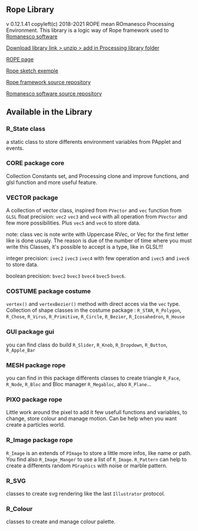 
## Rope Library
v 0.12.1.41
copyleft(c) 2018-2021
ROPE mean ROmanesco Processing Environment.
This library is a logic way of Rope framework used to [Romanesco software](https://github.com/StanLepunK/ROMANESCO-Processing)

[Download library link > unzip > add in Processing library folder](https://github.com/StanLepunK/Rope/blob/master/build_rope/Rope.zip)

[ROPE page](https://stanlepunk.github.io/Rope/)

[Rope sketch exemple](https://github.com/StanLepunK/Rope/tree/master/examples)

[Rope framework source repository](https://github.com/StanLepunK/Rope_framework)

[Romanesco software source repository](https://github.com/StanLepunK/ROMANESCO-Processing)




## Available in the Library

### R_State class
a static class to store differents environment variables from PApplet and events.

### CORE package core
Collection Constants set, and Processing clone and improve functions, and glsl function and more useful feature.

### VECTOR package
A collection of vector class, inspired from `PVector` and `vec` function from `GLSL`
float precision:
`vec2` `vec3` and `vec4` with all operation from `PVector` and few more possibilities.
Plus `vec5` and `vec6` to store data.

note: class vec is note write with Uppercase RVec, or Vec for the first letter like is done usualy. The reason is due of the number of time where you must write this Classes, it's possible to accept is a type, like in GLSL!!!

integer precision:
`ivec2` `ivec3` `ivec4` with few operation
and `ivec5` and `ivec6` to store data.

boolean precision:
`bvec2` `bvec3` `bvec4` `bvec5` `bvec6`.



### COSTUME package costume
`vertex()` and `vertexBezier()` method with direct acces via the `vec` type.
Collection of shape classes in the costume package : 
`R_STAR`, `R_Polygon`, `R_Chose`, `R_Virus`, `R_Primitive`, `R_Circle`, `R_Bezier`, `R_Icosahedron`, `R_House`

### GUI package gui
you can find class do build `R_Slider`, `R_Knob`, `R_Dropdown`, `R_Button`, `R_Apple_Bar`

### MESH package rope
you can find in this package différents classes to create triangle `R_Face`, `R_Node`, `R_Bloc` and Bloc manager `R_Megabloc`, also `R_Plane`...

### PIXO package rope
Little work around the pixel to add it few usefull functions and variables, to change, store colour and manage motion. Can be help when you want create a particles world.

### R_Image package rope
`R_Image` is an extends of `PImage` to store a little more infos, like name or path. You find also `R_Image_Manger` to use a list of `R_Image`. `R_Pattern` can help to create a differents random `PGraphics` with noise or marble pattern.

### R_SVG
classes to create svg rendering like the last `Illustrator` protocol.

### R_Colour
classes to create and manage colour palette.







